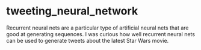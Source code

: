 # tweeting_neural_network

Recurrent neural nets are a particular type of artificial neural nets that are good at generating sequences. I was curious how well recurrent neural nets can be used to generate tweets about the latest Star Wars movie.
